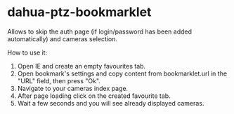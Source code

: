 dahua-ptz-bookmarklet
=====================

Allows to skip the auth page (if login/password has been added automatically) and cameras selection.

How to use it:

1. Open IE and create an empty favourites tab.
2. Open bookmark's settings and copy content from bookmarklet.url in the "URL" field, then press "Ok".
3. Navigate to your cameras index page.
4. After page loading click on the created favourite tab.
5. Wait a few seconds and you will see already displayed cameras.
